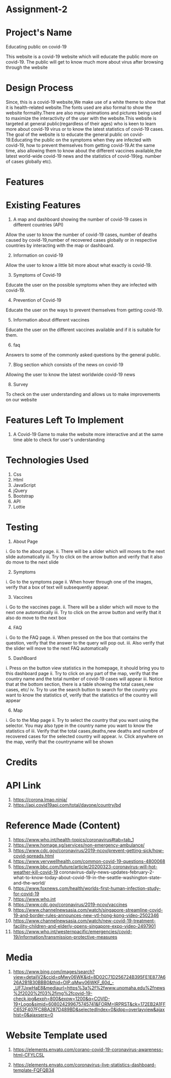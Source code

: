 # Assignment-2

# Project's Name
Educating public on covid-19

This website is a covid-19 website which will educate the public more on covid-19. The public will get to know much more about virus after browsing through the website

# Design Process
Since, this is a covid-19 website,We make use of a white theme to show that it is health-related website.The fonts used are also formal to show the website formality.There are also many animations and pictures being used to maximize the interactivity of the user with the website.This website is targeted at general public(regardless of their ages) who is keen to learn more about covid-19 virus or to know the latest statistics of covid-19 cases. The goal of the website is to educate the general public on covid-19.Educating the public on the symptoms when they are infected with covid-19, how to prevent themselves from getting covid-19.At the same time, also allowing them to know about the different vaccines available,the latest world-wide covid-19 news and the statistics of covid-19(eg. number of cases globally etc).

# Features

# Existing Features
1. A map and dashboard showing the number of covid-19 cases in different countries (API)

Allow the user to know the number of covid-19 cases, number of deaths caused by covid-19,number of recovered cases globally or in respective countries by interacting with the map or dashboard.

2. Information on covid-19

Allow the user to know a little bit more about what exactly is covid-19.

3. Symptoms of Covid-19

Educate the user on the possible symptoms when they are infected with covid-19.

4. Prevention of Covid-19

Educate the user on the ways to prevent themselves from getting covid-19.

5. Information about different vaccines

Educate the user on the different vaccines available and if it is suitable for them. 

6. faq

Answers to some of the commonly asked questions by the general public.

7. Blog section which consists of the news on covid-19

Allowing the user to know the latest worldwide covid-19 news 

8. Survey

To check on the user understanding and allows us to make improvements on our website

# Features Left To Implement

1.  A Covid-19 Game to make the website more interactive and at the same time able to check for user's understanding


# Technologies Used
1. Css
2. Html
3. JavaScript
4. jQuery
5. Bootstrap
6. API
7. Lottie

# Testing

1. About Page

i. Go to the about page.
ii. There will be a slider which will moves to the next slide automatically
iii. Try to click on the arrow button and verify that it also do move to the next slide

2. Symptoms

i. Go to the symptoms page
ii. When hover through one of the images, verify that a box of text will
subsequently appear.

3. Vaccines 

i. Go to the vaccines page.
ii. There will be a slider which will move to the next one automatically
iii. Try to click on the arrow button and verify that it also do move to the next box

4. FAQ 

i. Go to the FAQ page.
ii. When pressed on the box that contains the question, verify that the answer to the query will pop out.
iii. Also verify that the slider will move to the next FAQ automatically


5. DashBoard

i. Press on the button view statistics in the homepage, it should bring you to this dashboard page
ii. Try to click on any part of the map, verify that the country name and the total number of covid-19 cases will appear
iii. Notice that at the bottom section, there is a table showing the total cases,new cases, etc/
iv. Try to use the search button to search for the country you want to know the statistics of, verify that the statistics of the country will appear

6. Map

i. Go to the Map page
ii. Try to select the country that you want using the selector. You may also type in the country name you want to know the statistics of
iii. Verify that the total cases,deaths,new deaths and numbre of recovered cases for the selected country will appear.
iv. Click anywhere on the map, verify that the countryname will be shown



# Credits


# API Link
1. https://corona.lmao.ninja/
2. https://api.covid19api.com/total/dayone/country/bd

# Reference Made (Content)
1. https://www.who.int/health-topics/coronavirus#tab=tab_1
2. https://www.homage.sg/services/non-emergency-ambulance/
3. https://www.cdc.gov/coronavirus/2019-ncov/prevent-getting-sick/how-covid-spreads.html
4. https://www.verywellhealth.com/common-covid-19-questions-4800068
5. https://www.bbc.com/future/article/20200323-coronavirus-will-hot-weather-kill-covid-19
coronavirus-daily-news-updates-february-2-what-to-know-today-about-covid-19-in-the-seattle-washington-state-and-the-world/
6. https://www.foxnews.com/health/worlds-first-human-infection-study-for-covid-19
7. https://www.who.int
8. https://www.cdc.gov/coronavirus/2019-ncov/vaccines
9. https://www.channelnewsasia.com/watch/singapore-streamline-covid-19-and-border-rules-announces-new-vtl-hong-kong-video-2502346
10. https://www.channelnewsasia.com/watch/new-covid-19-treatment-facility-children-and-elderly-opens-singapore-expo-video-2497901
11. https://www.who.int/westernpacific/emergencies/covid-19/information/transmission-protective-measures

# Media
1. https://www.bing.com/images/search?view=detailV2&ccid=qMwy06WK&id=8D02C71D256724B395FE1E877A626A2B1B30BBB0&thid=OIP.qMwy06WKF_60d_-_UF7JxwHaE8&mediaurl=https%3a%2f%2fwww.unomaha.edu%2fnews%2f2020%2f03%2fimg%2fcovid-19-check.jpg&exph=800&expw=1200&q=COVID-19+Logo&simid=608024299675745741&FORM=IRPRST&ck=172EB2A1FFC652F407FC8BA287D489BD&selectedIndex=0&idpp=overlayview&ajaxhist=0&ajaxserp=0 


# Website Template used

1. https://elements.envato.com/corano-covid-19-coronavirus-awareness-html-CFYLCSL

2. https://elements.envato.com/coronavirus-live-statistics-dashboard-template-FQFQB34


